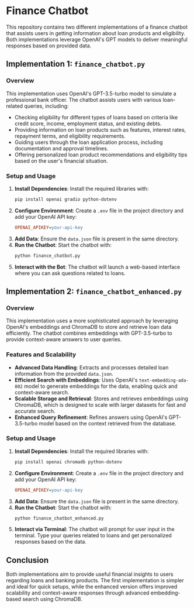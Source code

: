 # Finance Chatbot

This repository contains two different implementations of a finance chatbot that assists users in getting information about loan products and eligibility. Both implementations leverage OpenAI's GPT models to deliver meaningful responses based on provided data.

## Implementation 1: `finance_chatbot.py`

### Overview

This implementation uses OpenAI's GPT-3.5-turbo model to simulate a professional bank officer. The chatbot assists users with various loan-related queries, including:

- Checking eligibility for different types of loans based on criteria like credit score, income, employment status, and existing debts.
- Providing information on loan products such as features, interest rates, repayment terms, and eligibility requirements.
- Guiding users through the loan application process, including documentation and approval timelines.
- Offering personalized loan product recommendations and eligibility tips based on the user's financial situation.

### Setup and Usage

1. **Install Dependencies**: Install the required libraries with:
    ```bash
    pip install openai gradio python-dotenv
    ```
2. **Configure Environment**: Create a `.env` file in the project directory and add your OpenAI API key:
    ```ini
    OPENAI_APIKEY=your-api-key
    ```
3. **Add Data**: Ensure the `data.json` file is present in the same directory.
4. **Run the Chatbot**: Start the chatbot with:
    ```bash
    python finance_chatbot.py
    ```
5. **Interact with the Bot**: The chatbot will launch a web-based interface where you can ask questions related to loans.

## Implementation 2: `finance_chatbot_enhanced.py`

### Overview

This implementation uses a more sophisticated approach by leveraging OpenAI's embeddings and ChromaDB to store and retrieve loan data efficiently. The chatbot combines embeddings with GPT-3.5-turbo to provide context-aware answers to user queries.

### Features and Scalability

- **Advanced Data Handling**: Extracts and processes detailed loan information from the provided `data.json`.
- **Efficient Search with Embeddings**: Uses OpenAI's `text-embedding-ada-002` model to generate embeddings for the data, enabling quick and context-aware search.
- **Scalable Storage and Retrieval**: Stores and retrieves embeddings using ChromaDB, which is designed to scale with larger datasets for fast and accurate search.
- **Enhanced Query Refinement**: Refines answers using OpenAI's GPT-3.5-turbo model based on the context retrieved from the database.

### Setup and Usage

1. **Install Dependencies**: Install the required libraries with:
    ```bash
    pip install openai chromadb python-dotenv
    ```
2. **Configure Environment**: Create a `.env` file in the project directory and add your OpenAI API key:
    ```ini
    OPENAI_APIKEY=your-api-key
    ```
3. **Add Data**: Ensure the `data.json` file is present in the same directory.
4. **Run the Chatbot**: Start the chatbot with:
    ```bash
    python finance_chatbot_enhanced.py
    ```
5. **Interact via Terminal**: The chatbot will prompt for user input in the terminal. Type your queries related to loans and get personalized responses based on the data.

## Conclusion

Both implementations aim to provide useful financial insights to users regarding loans and banking products. The first implementation is simpler and ideal for quick setups, while the enhanced version offers improved scalability and context-aware responses through advanced embedding-based search using ChromaDB.
